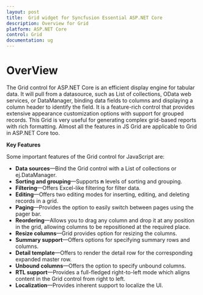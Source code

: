 ```yaml
---
layout: post
title:  Grid widget for Syncfusion Essential ASP.NET Core
description: Overview for Grid
platform: ASP.NET Core
control: Grid
documentation: ug
---
```

# OverView

The Grid control for ASP.NET Core is an efficient display engine for tabular data. It will pull from a datasource, such as List of collections, OData web services, or DataManager, binding data fields to columns and displaying a column header to identify the field. It is a feature-rich control that provides extensive appearance customization options with support for grouped records. This Grid is very useful for generating complex grid-based reports with rich formatting. Almost all the features in JS Grid are applicable to Grid in ASP.NET Core too.

**Key Features**

Some important features of the Grid control for JavaScript are:

* **Data sources**—Bind the Grid control with a List of collections or ej.DataManager.
* **Sorting and grouping**—Supports __n__ levels of sorting and grouping.
* **Filtering**—Offers Excel-like filtering for filter data.
* **Editing**—Offers two editing modes for inserting, editing, and deleting records in a grid.
* **Paging**—Provides the option to easily switch between pages using the pager bar.
* **Reordering**—Allows you to drag any column and drop it at any position in the grid, allowing columns to be repositioned at the required place.
* **Resize columns**—Grid provides option for resizing the columns.
* **Summary support**—Offers options for specifying summary rows and columns.
* **Detail template**—Offers to render the detail row for the corresponding expanded master row.
* **Unbound columns**—Offers the option to specify unbound columns.
* **RTL support**—Provides a full-fledged right-to-left mode which aligns content in the Grid control from right to left.
* **Localization**—Provides inherent support to localize the UI.

